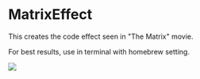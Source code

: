MatrixEffect
============

This creates the code effect seen in "The Matrix" movie.

For best results, use in terminal with homebrew setting.

<img src="http://images4.alphacoders.com/888/8886.jpg" />